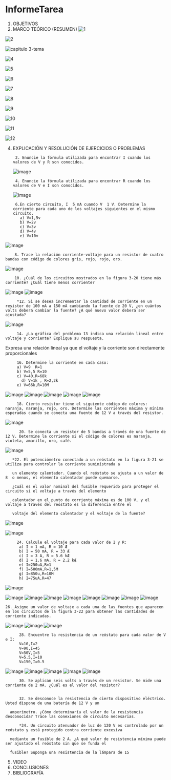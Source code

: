 # InformeTarea


1. OBJETIVOS
2. MARCO TEÓRICO (RESUMEN)
![1](https://user-images.githubusercontent.com/105374427/171939011-751fdb88-ce94-401a-ab7a-c44797b85c2e.png)


![2](https://user-images.githubusercontent.com/105374427/171939029-b296cbb6-adeb-44e3-934c-7774fee91d80.png)

![capitulo 3-tema ](https://user-images.githubusercontent.com/105374427/171939041-5ac2ba56-9837-4444-9771-d9b8650223ca.png)


![4](https://user-images.githubusercontent.com/105374427/171939080-6d39b2de-c276-4176-a1d9-b6314ca4c778.png)

![5](https://user-images.githubusercontent.com/105374427/171939091-981f2a4a-6865-41bb-827f-c372af970a56.png)


![6](https://user-images.githubusercontent.com/105374427/171939108-5d283c1c-1c8f-4457-a4d8-16fca23f2f6a.png)


![7](https://user-images.githubusercontent.com/105374427/171939122-02fa41b8-1594-4211-b5d9-39b1744c61c3.png)


![8](https://user-images.githubusercontent.com/105374427/171939134-aac50fca-77fa-4726-931a-e88d67ac3cb3.png)

![9](https://user-images.githubusercontent.com/105374427/171939161-94526a17-9359-4a78-8add-61cfd5a5b0da.png)

![10](https://user-images.githubusercontent.com/105374427/171939174-f677fad3-ec95-4abf-ad34-f4e8eed8c2df.png)

![11](https://user-images.githubusercontent.com/105374427/171939190-169744c6-a00c-4e17-93b7-9f30f3be251b.png)

![12](https://user-images.githubusercontent.com/105374427/171939201-0fb579f4-69de-4826-b999-8b1557eeeb43.png)


4. EXPLICACIÓN Y RESOLUCIÓN DE EJERCICIOS O PROBLEMAS

        2. Enuncie la fórmula utilizada para encontrar I cuando los valores de V y R son conocidos.
     ![image](https://user-images.githubusercontent.com/105374427/171944469-c0a94915-1da0-46fa-9d97-799b8ec0f5a2.png)

        
        4. Enuncie la fórmula utilizada para encontrar R cuando los valores de V e I son conocidos.
              
     ![image](https://user-images.githubusercontent.com/105374427/171944765-0edac881-2d3a-4e03-9d7c-a9a76bdc0f8a.png)


        6.En cierto circuito, I  5 mA cuando V  1 V. Determine la corriente para cada uno de los voltajes siguientes en el mismo circuito.
          a) V=1,5v
          b) V=2v
          c) V=3v
          d) V=4v
          e) V=10v
![image](https://user-images.githubusercontent.com/105374427/171946656-6327c63a-fef3-4d9b-83c2-de062606b164.png)
  
	  
        8. Trace la relación corriente-voltaje para un resistor de cuatro bandas con código de colores gris, rojo, rojo, oro.
 ![image](https://user-images.githubusercontent.com/105374427/171947579-d531bb49-1394-4bc8-b0b5-2c02af85cab4.png)


        10. ¿Cuál de los circuitos mostrados en la figura 3-20 tiene más corriente? ¿Cuál tiene menos corriente?
        
   ![image](https://user-images.githubusercontent.com/105374427/171940769-77f4dac0-3bcb-40d3-8891-5951abe1a98a.png)
   ![image](https://user-images.githubusercontent.com/105374427/171947951-3c166a6d-5172-496f-98f0-70827111dcd1.png)

         *12. Si se desea incrementar la cantidad de corriente en un resistor de 100 mA a 150 mA cambiando la fuente de 20 V, ¿en cuántos volts deberá cambiar la fuente? ¿A qué nuevo valor deberá ser ajustada?
         
![image](https://user-images.githubusercontent.com/105374427/171948000-7e2710fa-1b5d-4d6b-a054-4674abb7d15b.png)


	 
         14. ¿La gráfica del problema 13 indica una relación lineal entre voltaje y corriente? Explique su respuesta.
         
	 
Expresa una relación lineal ya que el voltaje y la corriente son directamente proporcionales

         16. Determine la corriente en cada caso:
         a) V=9  R=1
         b) V=5,5 R=10
         c) V=40,R=68k
	       d) V=1k , R=2,2k
         e) V=66k,R=10M
         
![image](https://user-images.githubusercontent.com/105374427/171960115-787a1269-7ffd-460a-a843-3fbb93e9f666.png) ![image](https://user-images.githubusercontent.com/105374427/171960142-63ccc8fb-f1a8-4381-bcc8-0c6687730791.png) ![image](https://user-images.githubusercontent.com/105374427/171960167-a25eac58-b91e-4558-acbd-8151e88943e0.png)
![image](https://user-images.githubusercontent.com/105374427/171960177-4a4e53b1-e3e8-40b1-aeef-d8c27ee1257f.png)
![image](https://user-images.githubusercontent.com/105374427/171960185-59532554-5e4d-46d0-89ed-694de6e5f8ff.png)
	
	
         18. Cierto resistor tiene el siguiente código de colores: naranja, naranja, rojo, oro. Determine las corrientes máxima y mínima esperadas cuando se conecta una fuente de 12 V a través del resistor.
          
![image](https://user-images.githubusercontent.com/105374427/171960319-b8edfc03-5c68-4649-a6c0-2001a9fc3725.png)

	  
          20. Se conecta un resistor de 5 bandas a través de una fuente de 12 V. Determine la corriente si el código de colores es naranja, violeta, amarillo, oro, café.
          
	  
	  
![image](https://user-images.githubusercontent.com/105374427/171960358-ae80b743-0852-40a6-8af1-21396f259563.png)

       *22. El potenciómetro conectado a un reóstato en la figura 3-21 se utiliza para controlar la corriente suministrada a
       
       un elemento calentador. Cuando el reóstato se ajusta a un valor de 8  o menos, el elemento calentador puede quemarse.
       
       ¿Cuál es el valor nominal del fusible requerido para proteger el circuito si el voltaje a través del elemento 
       
       calentador en el punto de corriente máxima es de 100 V, y el voltaje a través del reóstato es la diferencia entre el
       
       voltaje del elemento calentador y el voltaje de la fuente?
          
   ![image](https://user-images.githubusercontent.com/105374427/171941794-273d6d7e-2ed0-4daf-a711-81ec6705093b.png)

![image](https://user-images.githubusercontent.com/105374427/171960404-a003fe2f-ea2c-4ddb-b74f-1b340e1ce1dd.png)

         24. Calcule el voltaje para cada valor de I y R:
          a) I = 1 mA, R = 10 Æ
          b) I = 50 mA, R = 33 Æ
          c) I = 3 A, R = 5.6 kÆ 
          d) I = 1.6 mA, R = 2.2 kÆ
          e) I=250uA,R=1
          f) I=500mA,R=1,5M
          g) I=850u,R=10M
          h) I=75uA,R=47
![image](https://user-images.githubusercontent.com/105374427/171942629-7163dbef-3afa-43ed-8b9b-4971284edc52.png)

![image](https://user-images.githubusercontent.com/105374427/171960457-9acf6385-b21a-457f-b317-2d16a5bae5cb.png)
![image](https://user-images.githubusercontent.com/105374427/171960466-91477f61-f435-4b6a-87f5-7d726a488d52.png)
![image](https://user-images.githubusercontent.com/105374427/171960479-6ffb66aa-2ba8-4d57-8f0a-1d46e02630e2.png)
![image](https://user-images.githubusercontent.com/105374427/171960500-82ab1435-634d-4765-892b-ec1d3400fa7d.png)
![image](https://user-images.githubusercontent.com/105374427/171960512-b22b3004-428c-478d-81ae-d72d0b2e428d.png)
![image](https://user-images.githubusercontent.com/105374427/171960521-7d31a593-bcab-4cb5-ae9c-18068f7cd39b.png)
![image](https://user-images.githubusercontent.com/105374427/171960536-97ddf5dc-c72f-4c06-868c-19aa1a1d3958.png)
![image](https://user-images.githubusercontent.com/105374427/171960541-ded87474-96c1-4fad-9bfd-58fd648b89da.png)

	26. Asigne un valor de voltaje a cada una de las fuentes que aparecen en los circuitos de la figura 3-22 para obtener las cantidades de corriente indicadas.
	
![image](https://user-images.githubusercontent.com/105374427/171961199-d465165f-f41b-465f-bacd-5da433323936.png) ![image](https://user-images.githubusercontent.com/105374427/171961234-1d17ff7b-1eee-46fd-909f-ee0088da29ec.png)
![image](https://user-images.githubusercontent.com/105374427/171961247-30151937-6d8b-44f9-ac85-0b558e0ea579.png)


          28. Encuentre la resistencia de un reóstato para cada valor de V e I:
          V=10,I=2
          V=90,I=45
          V=50V,I=5
          V=5.5,I=10
          V=150,I=0.5
  
![image](https://user-images.githubusercontent.com/105374427/171961337-f7d90d1e-7f6c-4ef5-ad63-a00724db89c5.png)
![image](https://user-images.githubusercontent.com/105374427/171961368-42c3ed90-0adb-4378-bb2d-7e94fbdc3c8b.png)
![image](https://user-images.githubusercontent.com/105374427/171961371-112265b8-29dd-4cef-b611-9a9c88c055b7.png)
![image](https://user-images.githubusercontent.com/105374427/171961373-7f065e45-e944-4075-b4b7-79e9fb0773c8.png)
![image](https://user-images.githubusercontent.com/105374427/171961374-1cf0cffe-5bfe-4b5b-973c-ad8d5b6b2a6c.png)



          30. Se aplican seis volts a través de un resistor. Se mide una corriente de 2 mA. ¿Cuál es el valor del resistor?
          
          
          32. Se desconoce la resistencia de cierto dispositivo eléctrico. Usted dispone de una batería de 12 V y un
	  
	  amperímetro. ¿Cómo determinaría el valor de la resistencia desconocida? Trace las conexiones de circuito necesarias.
          
          *34. Un circuito atenuador de luz de 120 V es controlado por un reóstato y está protegido contra corriente excesiva
	  
	  mediante un fusible de 2 A. ¿A qué valor de resistencia mínima puede ser ajustado el reóstato sin que se funda el 
	  
	  fusible? Suponga una resistencia de la lámpara de 15
          

5. VIDEO
6. CONCLUSIONES
7. BIBLIOGRAFÍA
